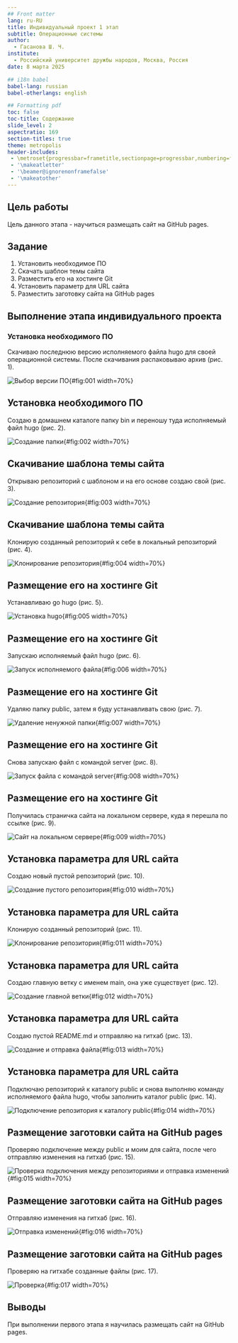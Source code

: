 ```yaml
---
## Front matter
lang: ru-RU
title: Индивидуальный проект 1 этап
subtitle: Операционные системы
author:
  - Гасанова Ш. Ч.
institute:
  - Российский университет дружбы народов, Москва, Россия
date: 8 марта 2025

## i18n babel
babel-lang: russian
babel-otherlangs: english

## Formatting pdf
toc: false
toc-title: Содержание
slide_level: 2
aspectratio: 169
section-titles: true
theme: metropolis
header-includes:
 - \metroset{progressbar=frametitle,sectionpage=progressbar,numbering=fraction}
 - '\makeatletter'
 - '\beamer@ignorenonframefalse'
 - '\makeatother'
---
```


## Цель работы

Цель данного этапа - научиться размещать сайт на GitHub pages.

## Задание

1. Установить необходимое ПО
2. Скачать шаблон темы сайта
3. Разместить его на хостинге Git
4. Установить параметр для URL сайта
5. Разместить заготовку сайта на GitHub pages

## Выполнение этапа индивидуального проекта

### Установка необходимого ПО

Скачиваю последнюю версию исполняемого файла hugo для своей операционной системы. После скачивания распаковываю архив (рис. 1).

![Выбор версии ПО](image/1.png){#fig:001 width=70%}

## Установка необходимого ПО

Создаю в домашнем каталоге папку bin и переношу туда исполняемый файл hugo (рис. 2).

![Создание папки](image/2.png){#fig:002 width=70%}

## Скачивание шаблона темы сайта

Открываю репозиторий с шаблоном и на его основе создаю свой (рис. 3).

![Создание репозитория](image/3.png){#fig:003 width=70%}

## Скачивание шаблона темы сайта

Клонирую созданный репозиторий к себе в локальный репозиторий (рис. 4).

![Клонирование репозитория](image/4.png){#fig:004 width=70%}

## Размещение его на хостинге Git

Устанавливаю go hugo (рис. 5).

![Установка hugo](image/5.png){#fig:005 width=70%}

## Размещение его на хостинге Git

Запускаю исполняемый файл hugo (рис. 6).

![Запуск исполняемого файла](image/6.png){#fig:006 width=70%}

## Размещение его на хостинге Git

Удаляю папку public, затем я буду устанавливать свою (рис. 7).

![Удаление ненужной папки](image/7.png){#fig:007 width=70%}

## Размещение его на хостинге Git

Снова запускаю файл с командой server (рис. 8).

![Запуск файла с командой server](image/8.png){#fig:008 width=70%}

## Размещение его на хостинге Git

Получилась страничка сайта на локальном сервере, куда я перешла по ссылке (рис. 9).

![Сайт на локальном сервере](image/9.png){#fig:009 width=70%}

## Установка параметра для URL сайта

Создаю новый пустой репозиторий (рис. 10).

![Создание пустого репозитория](image/10.png){#fig:010 width=70%}

## Установка параметра для URL сайта

Клонирую созданный репозиторий (рис. 11).

![Клонирование репозитория](image/11.png){#fig:011 width=70%}

## Установка параметра для URL сайта

Создаю главную ветку с именем main, она уже существует (рис. 12).

![Создание главной ветки](image/12.png){#fig:012 width=70%}

## Установка параметра для URL сайта

Создаю пустой README.md и отправляю на гитхаб (рис. 13).

![Создание и отправка файла](image/13.png){#fig:013 width=70%}

## Установка параметра для URL сайта

Подключаю репозиторий к каталогу public и снова выполняю команду исполняемого файла hugo, чтобы заполнить каталог public (рис. 14).

![Подключение репозитория к каталогу public](image/14.png){#fig:014 width=70%}

## Размещение заготовки сайта на GitHub pages

Проверяю подключение между public и моим для сайта, после чего отправляю изменения на гитхаб (рис. 15).

![Проверка подключения между репозиториями и отправка изменений](image/15.png){#fig:015 width=70%}

## Размещение заготовки сайта на GitHub pages

Отправляю изменения на гитхаб (рис. 16).

![Отправка изменений](image/16.png){#fig:016 width=70%}

## Размещение заготовки сайта на GitHub pages

Проверяю на гитхабе созданные файлы (рис. 17).

![Проверка](image/17.png){#fig:017 width=70%}

## Выводы

При выполнении первого этапа я научилась размещать сайт на GitHub pages.
